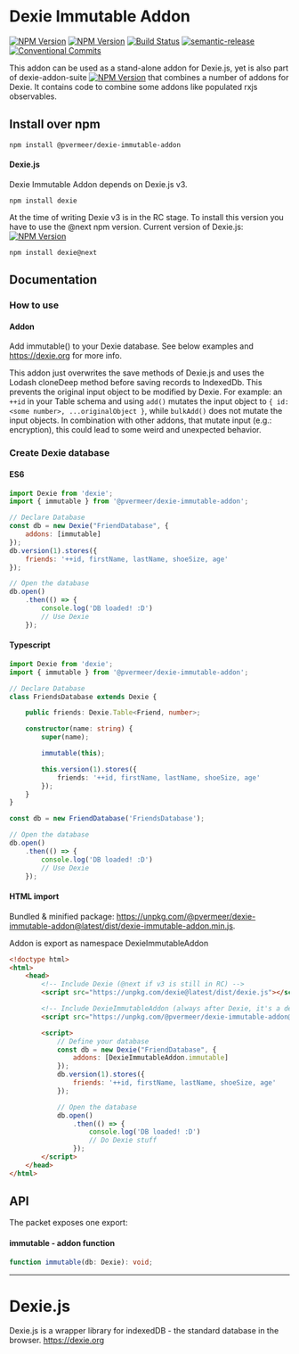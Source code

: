 Dexie Immutable Addon
======

[![NPM Version](https://img.shields.io/npm/v/@pvermeer/dexie-immutable-addon/latest.svg)](https://www.npmjs.com/package/@pvermeer/dexie-immutable-addon)
[![NPM Version](https://img.shields.io/npm/v/@pvermeer/dexie-immutable-addon/beta.svg)](https://www.npmjs.com/package/@pvermeer/dexie-immutable-addon)
[![Build Status](https://travis-ci.com/PVermeer/dexie-immutable-addon.svg?branch=master)](https://travis-ci.com/PVermeer/dexie-immutable-addon)
[![semantic-release](https://img.shields.io/badge/%20%20%F0%9F%93%A6%F0%9F%9A%80-semantic--release-e10079.svg)](https://github.com/semantic-release/semantic-release)
[![Conventional Commits](https://img.shields.io/badge/Conventional%20Commits-1.0.0-yellow.svg)](https://conventionalcommits.org)

This addon can be used as a stand-alone addon for Dexie.js, yet is also part of dexie-addon-suite [![NPM Version](https://img.shields.io/npm/v/@pvermeer/dexie-addon-suite/latest.svg)](https://www.npmjs.com/package/@pvermeer/dexie-addon-suite)
 that combines a number of addons for Dexie. It contains code to combine some addons like populated rxjs observables.

Install over npm
----------------
```
npm install @pvermeer/dexie-immutable-addon
```

#### Dexie.js
Dexie Immutable Addon depends on Dexie.js v3. 
```
npm install dexie
```
At the time of writing Dexie v3 is in the RC stage. To install this version you have to use the @next npm version. Current version of Dexie.js: [![NPM Version](https://img.shields.io/npm/v/dexie/latest.svg)](https://www.npmjs.com/package/dexie)
```
npm install dexie@next
```

Documentation
----------------

### How to use
#### Addon
Add immutable() to your Dexie database. See below examples and https://dexie.org for more info.

This addon just overwrites the save methods of Dexie.js and uses the Lodash cloneDeep method before saving records to IndexedDb. This prevents the original input object to be modified by Dexie. For example: an `++id` in your Table schema and using `add()` mutates the input object to `{ id: <some number>, ...originalObject }`, while `bulkAdd()` does not mutate the input objects. In combination with other addons, that mutate input (e.g.: encryption), this could lead to some weird and unexpected behavior.

### Create Dexie database
#### ES6
```js
import Dexie from 'dexie';
import { immutable } from '@pvermeer/dexie-immutable-addon';

// Declare Database
const db = new Dexie("FriendDatabase", {
    addons: [immutable]
});
db.version(1).stores({
    friends: '++id, firstName, lastName, shoeSize, age'
});

// Open the database
db.open()
    .then(() => {
        console.log('DB loaded! :D')
        // Use Dexie
    });
```

#### Typescript
```ts
import Dexie from 'dexie';
import { immutable } from '@pvermeer/dexie-immutable-addon';

// Declare Database
class FriendsDatabase extends Dexie {

    public friends: Dexie.Table<Friend, number>;

    constructor(name: string) {
        super(name);

        immutable(this);

        this.version(1).stores({
            friends: '++id, firstName, lastName, shoeSize, age'
        });
    }
}

const db = new FriendDatabase('FriendsDatabase');

// Open the database
db.open()
    .then(() => {
        console.log('DB loaded! :D')
        // Use Dexie
    });
```

#### HTML import

Bundled & minified package: <https://unpkg.com/@pvermeer/dexie-immutable-addon@latest/dist/dexie-immutable-addon.min.js>.

Addon is export as namespace DexieImmutableAddon

```html
<!doctype html>
<html>
    <head>
        <!-- Include Dexie (@next if v3 is still in RC) -->
        <script src="https://unpkg.com/dexie@latest/dist/dexie.js"></script> 

        <!-- Include DexieImmutableAddon (always after Dexie, it's a dependency) -->
        <script src="https://unpkg.com/@pvermeer/dexie-immutable-addon@latest/dist/dexie-immutable-addon.min.js"></script>

        <script>
            // Define your database
            const db = new Dexie("FriendDatabase", {
                addons: [DexieImmutableAddon.immutable]
            });
            db.version(1).stores({
                friends: '++id, firstName, lastName, shoeSize, age'
            });

            // Open the database
            db.open()
                .then(() => {
                    console.log('DB loaded! :D')
                    // Do Dexie stuff
                });
        </script>
    </head>
</html>
```



API
---
The packet exposes one export:

#### immutable - addon function
```ts
function immutable(db: Dexie): void;
```

---------------------------------------------------

Dexie.js
========

Dexie.js is a wrapper library for indexedDB - the standard database in the browser. https://dexie.org
